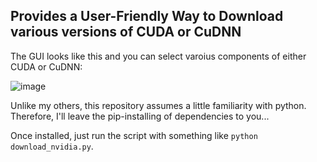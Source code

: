## Provides a User-Friendly Way to Download various versions of CUDA or CuDNN

The GUI looks like this and you can select varoius components of either CUDA or CuDNN:

![image](https://github.com/user-attachments/assets/6f9e3819-55ff-451e-872d-8b7f5aecf737)

Unlike my others, this repository assumes a little familiarity with python.  Therefore, I'll leave the pip-installing of dependencies to you...

Once installed, just run the script with something like ```python download_nvidia.py```.
